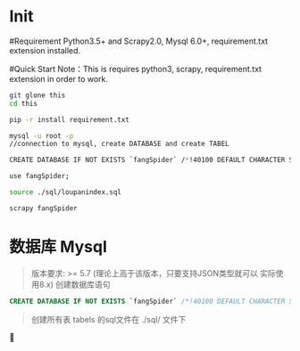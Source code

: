 # Init

#Requirement
Python3.5+ and Scrapy2.0, Mysql 6.0+, requirement.txt extension installed.


#Quick Start
Note：This is requires python3, scrapy, requirement.txt extension in order to work. 

```bash
git glone this
cd this

pip -r install requirement.txt

mysql -u root -p
//connection to mysql, create DATABASE and create TABEL

CREATE DATABASE IF NOT EXISTS `fangSpider` /*!40100 DEFAULT CHARACTER SET utf8mb4 COLLATE utf8mb4_general_ci */ /*!80016 DEFAULT ENCRYPTION='N' */

use fangSpider;

source ./sql/loupanindex.sql

scrapy fangSpider
```


# 数据库 Mysql 
>版本要求: >= 5.7 (理论上高于该版本，只要支持JSON类型就可以 实际使用8.x)
>创建数据库语句
```sql
CREATE DATABASE IF NOT EXISTS `fangSpider` /*!40100 DEFAULT CHARACTER SET utf8mb4 COLLATE utf8mb4_general_ci */ /*!80016 DEFAULT ENCRYPTION='N' */
```

>创建所有表 tabels 的sql文件在 ./sql/ 文件下


